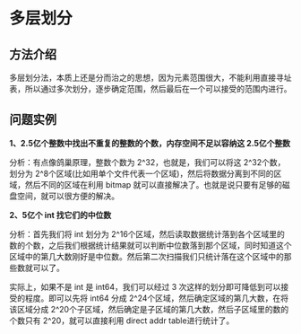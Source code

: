 
# 多层划分

## 方法介绍

多层划分法，本质上还是分而治之的思想，因为元素范围很大，不能利用直接寻址表，所以通过多次划分，逐步确定范围，然后最后在一个可以接受的范围内进行。


## 问题实例

**1、2.5亿个整数中找出不重复的整数的个数，内存空间不足以容纳这 2.5亿个整数**

分析：有点像鸽巢原理，整数个数为 2^32，也就是，我们可以将这 2^32个数，划分为 2^8个区域(比如用单个文件代表一个区域)，然后将数据分离到不同的区域，然后不同的区域在利用 bitmap 就可以直接解决了。也就是说只要有足够的磁盘空间，就可以很方便的解决。

**2、5亿个 int 找它们的中位数**

分析：首先我们将 int 划分为 2^16个区域，然后读取数据统计落到各个区域里的数的个数，之后我们根据统计结果就可以判断中位数落到那个区域，同时知道这个区域中的第几大数刚好是中位数。然后第二次扫描我们只统计落在这个区域中的那些数就可以了。
   
实际上，如果不是 int 是 int64，我们可以经过 3 次这样的划分即可降低到可以接受的程度。即可以先将 int64 分成 2^24个区域，然后确定区域的第几大数，在将该区域分成 2^20个子区域，然后确定是子区域的第几大数，然后子区域里的数的个数只有 2^20，就可以直接利用 direct addr table进行统计了。
